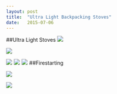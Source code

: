 ```yaml
---
layout: post
title:  "Ultra Light Backpacking Stoves"
date:   2015-07-06
---
```

##Ultra Light Stoves
<a href="http://www.amazon.com/gp/product/B00BVOMDS6/ref=as_li_tl?ie=UTF8&camp=1789&creative=390957&creativeASIN=B00BVOMDS6&linkCode=as2&tag=nutrio-20&linkId=KBNOOSGXHK46WPSI"><img border="0" src="http://ws-na.amazon-adsystem.com/widgets/q?_encoding=UTF8&ASIN=B00BVOMDS6&Format=_SL250_&ID=AsinImage&MarketPlace=US&ServiceVersion=20070822&WS=1&tag=nutrio-20" ></a><img src="http://ir-na.amazon-adsystem.com/e/ir?t=nutrio-20&l=as2&o=1&a=B00BVOMDS6" width="1" height="1" border="0" alt="" style="border:none !important; margin:0px !important;" />

<a href="http://www.amazon.com/gp/product/B003DKK7MA/ref=as_li_tl?ie=UTF8&camp=1789&creative=390957&creativeASIN=B003DKK7MA&linkCode=as2&tag=nutrio-20&linkId=EB2V7P3B5A2DKBX7"><img border="0" src="http://ws-na.amazon-adsystem.com/widgets/q?_encoding=UTF8&ASIN=B003DKK7MA&Format=_SL250_&ID=AsinImage&MarketPlace=US&ServiceVersion=20070822&WS=1&tag=nutrio-20" ></a><img src="http://ir-na.amazon-adsystem.com/e/ir?t=nutrio-20&l=as2&o=1&a=B003DKK7MA" width="1" height="1" border="0" alt="" style="border:none !important; margin:0px !important;" />

<a href="http://www.amazon.com/gp/product/B00CGTWYIY/ref=as_li_tl?ie=UTF8&camp=1789&creative=390957&creativeASIN=B00CGTWYIY&linkCode=as2&tag=nutrio-20&linkId=RQ55VGDQBWA2SNL4"><img border="0" src="http://ws-na.amazon-adsystem.com/widgets/q?_encoding=UTF8&ASIN=B00CGTWYIY&Format=_SL250_&ID=AsinImage&MarketPlace=US&ServiceVersion=20070822&WS=1&tag=nutrio-20" ></a><img src="http://ir-na.amazon-adsystem.com/e/ir?t=nutrio-20&l=as2&o=1&a=B00CGTWYIY" width="1" height="1" border="0" alt="" style="border:none !important; margin:0px !important;" />
<a href="http://www.amazon.com/gp/product/B008NOYQ6E/ref=as_li_tl?ie=UTF8&camp=1789&creative=390957&creativeASIN=B008NOYQ6E&linkCode=as2&tag=nutrio-20&linkId=VH6FIM6KX4F2A4E5"><img border="0" src="http://ws-na.amazon-adsystem.com/widgets/q?_encoding=UTF8&ASIN=B008NOYQ6E&Format=_SL110_&ID=AsinImage&MarketPlace=US&ServiceVersion=20070822&WS=1&tag=nutrio-20" ></a><img src="http://ir-na.amazon-adsystem.com/e/ir?t=nutrio-20&l=as2&o=1&a=B008NOYQ6E" width="1" height="1" border="0" alt="" style="border:none !important; margin:0px !important;" />
<a href="http://www.amazon.com/gp/product/B001E7S5BO/ref=as_li_tl?ie=UTF8&camp=1789&creative=390957&creativeASIN=B001E7S5BO&linkCode=as2&tag=nutrio-20&linkId=VQWZJUCEMYCF2ONP"><img border="0" src="http://ws-na.amazon-adsystem.com/widgets/q?_encoding=UTF8&ASIN=B001E7S5BO&Format=_SL110_&ID=AsinImage&MarketPlace=US&ServiceVersion=20070822&WS=1&tag=nutrio-20" ></a><img src="http://ir-na.amazon-adsystem.com/e/ir?t=nutrio-20&l=as2&o=1&a=B001E7S5BO" width="1" height="1" border="0" alt="" style="border:none !important; margin:0px !important;" />
##Firestarting

<a href="http://www.amazon.com/gp/product/B0010O748Q/ref=as_li_tl?ie=UTF8&camp=1789&creative=390957&creativeASIN=B0010O748Q&linkCode=as2&tag=nutrio-20&linkId=KZN6JKGC7LN6XSXJ"><img border="0" src="http://ws-na.amazon-adsystem.com/widgets/q?_encoding=UTF8&ASIN=B0010O748Q&Format=_SL110_&ID=AsinImage&MarketPlace=US&ServiceVersion=20070822&WS=1&tag=nutrio-20" ></a><img src="http://ir-na.amazon-adsystem.com/e/ir?t=nutrio-20&l=as2&o=1&a=B0010O748Q" width="1" height="1" border="0" alt="" style="border:none !important; margin:0px !important;" />

<a href="http://www.amazon.com/gp/product/B007CP6UK0/ref=as_li_tl?ie=UTF8&camp=1789&creative=390957&creativeASIN=B007CP6UK0&linkCode=as2&tag=nutrio-20&linkId=64PSFMLD45MW4YEA"><img border="0" src="http://ws-na.amazon-adsystem.com/widgets/q?_encoding=UTF8&ASIN=B007CP6UK0&Format=_SL110_&ID=AsinImage&MarketPlace=US&ServiceVersion=20070822&WS=1&tag=nutrio-20" ></a><img src="http://ir-na.amazon-adsystem.com/e/ir?t=nutrio-20&l=as2&o=1&a=B007CP6UK0" width="1" height="1" border="0" alt="" style="border:none !important; margin:0px !important;" />
